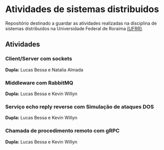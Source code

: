 # Atividades de sistemas distribuidos

Repositório destinado a guardar as atividades realizadas na disciplina de sistemas distribuidos na Universidade Federal de Roraima [(UFRR)](https://ufrr.br).

## Atividades

### Client/Server com sockets

**Dupla:** Lucas Bessa e Natalia Almada

### Middleware com RabbitMQ

**Dupla:** Lucas Bessa e Kevin Willyn

### Serviço echo reply reverse com Simulação de ataques DOS

**Dupla:** Lucas Bessa e Kevin Willyn

### Chamada de procedimento remoto com gRPC

**Dupla:** Lucas Bessa e Kevin Willyn
